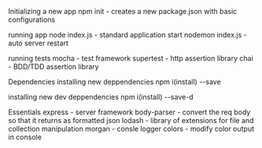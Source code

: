 Initializing a new app
npm init - creates a new package.json with basic configurations

running app
node index.js - standard application start
nodemon index.js - auto server restart

running tests
mocha - test framework
supertest - http assertion library
chai - BDD/TDD assertion library

Dependencies
installing new deppendencies
npm i(install) <package> --save

installing new dev deppendencies
npm i(install) --save-d <package>

Essentials
express - server framework
body-parser - convert the req body so that it returns as formatted json
lodash - library of extensions for file and collection manipulation
morgan - consle logger
colors - modify color output in console